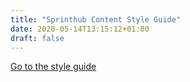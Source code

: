 ```yaml
---
title: "Sprinthub Content Style Guide"
date: 2020-05-14T13:15:12+01:00
draft: false
---
```

[Go to the style guide](guides/ "Go to the style guide")
